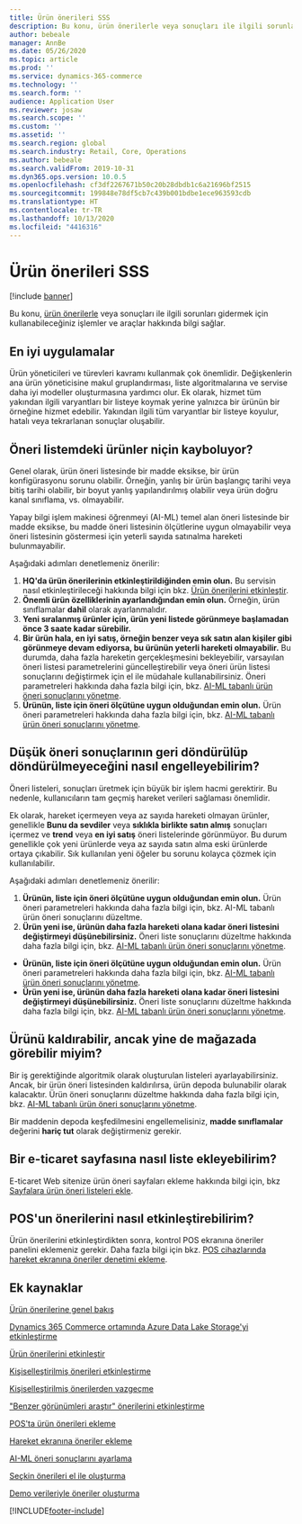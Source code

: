```yaml
---
title: Ürün önerileri SSS
description: Bu konu, ürün önerilerle veya sonuçları ile ilgili sorunları gidermek için kullanabileceğiniz işlemler ve araçlar hakkında bilgi sağlar.
author: bebeale
manager: AnnBe
ms.date: 05/26/2020
ms.topic: article
ms.prod: ''
ms.service: dynamics-365-commerce
ms.technology: ''
ms.search.form: ''
audience: Application User
ms.reviewer: josaw
ms.search.scope: ''
ms.custom: ''
ms.assetid: ''
ms.search.region: global
ms.search.industry: Retail, Core, Operations
ms.author: bebeale
ms.search.validFrom: 2019-10-31
ms.dyn365.ops.version: 10.0.5
ms.openlocfilehash: cf3df2267671b50c20b28dbdb1c6a21696bf2515
ms.sourcegitcommit: 199848e78df5cb7c439b001bdbe1ece963593cdb
ms.translationtype: HT
ms.contentlocale: tr-TR
ms.lasthandoff: 10/13/2020
ms.locfileid: "4416316"
---
```

# <a name="product-recommendations-faq"></a>Ürün önerileri SSS


[!include [banner](includes/banner.md)]

Bu konu, [ürün önerilerle](product-recommendations.md) veya sonuçları ile ilgili sorunları gidermek için kullanabileceğiniz işlemler ve araçlar hakkında bilgi sağlar.

## <a name="best-practices"></a>En iyi uygulamalar
Ürün yöneticileri ve türevleri kavramı kullanmak çok önemlidir. Değişkenlerin ana ürün yöneticisine makul gruplandırması, liste algoritmalarına ve servise daha iyi modeller oluşturmasına yardımcı olur. Ek olarak, hizmet tüm yakından ilgili varyantları bir listeye koymak yerine yalnızca bir ürünün bir örneğine hizmet edebilir. Yakından ilgili tüm varyantlar bir listeye koyulur, hatalı veya tekrarlanan sonuçlar oluşabilir.

## <a name="why-are-products-missing-from-my-recommendation-lists"></a>Öneri listemdeki ürünler niçin kayboluyor?

Genel olarak, ürün öneri listesinde bir madde eksikse, bir ürün konfigürasyonu sorunu olabilir. Örneğin, yanlış bir ürün başlangıç tarihi veya bitiş tarihi olabilir, bir boyut yanlış yapılandırılmış olabilir veya ürün doğru kanal sınıflama, vs. olmayabilir.

Yapay bilgi işlem makinesi öğrenmeyi (AI-ML) temel alan öneri listesinde bir madde eksikse, bu madde öneri listesinin ölçütlerine uygun olmayabilir veya öneri listesinin göstermesi için yeterli sayıda satınalma hareketi bulunmayabilir.

Aşağıdaki adımları denetlemeniz önerilir:
1. **HQ'da ürün önerilerinin etkinleştirildiğinden emin olun.** Bu servisin nasıl etkinleştirileceği hakkında bilgi için bkz. [Ürün önerilerini etkinleştir](enable-product-recommendations.md).
1. **Önemli ürün özelliklerinin ayarlandığından emin olun.** Örneğin, ürün sınıflamalar **dahil** olarak ayarlanmalıdır.
1. **Yeni sıralanmış ürünler için, ürün yeni listede görünmeye başlamadan önce 3 saate kadar sürebilir.**
1. **Bir ürün hala, en iyi satış, örneğin benzer veya sık satın alan kişiler gibi görünmeye devam ediyorsa, bu ürünün yeterli hareketi olmayabilir.** Bu durumda, daha fazla hareketin gerçekleşmesini bekleyebilir, varsayılan öneri listesi parametrelerini güncelleştirebilir veya öneri ürün listesi sonuçlarını değiştirmek için el ile müdahale kullanabilirsiniz. Öneri parametreleri hakkında daha fazla bilgi için, bkz. [AI-ML tabanlı ürün öneri sonuçlarını yönetme](modify-product-recommendation-results.md).
1. **Ürünün, liste için öneri ölçütüne uygun olduğundan emin olun.** Ürün öneri parametreleri hakkında daha fazla bilgi için, bkz. [AI-ML tabanlı ürün öneri sonuçlarını yönetme](modify-product-recommendation-results.md).

## <a name="how-can-i-prevent-poor-recommendation-results-from-being-returned"></a>Düşük öneri sonuçlarının geri döndürülüp döndürülmeyeceğini nasıl engelleyebilirim?

Öneri listeleri, sonuçları üretmek için büyük bir işlem hacmi gerektirir. Bu nedenle, kullanıcıların tam geçmiş hareket verileri sağlaması önemlidir.

Ek olarak, hareket içermeyen veya az sayıda hareketi olmayan ürünler, genellikle **Bunu da sevdiler** veya **sıklıkla birlikte satın almış** sonuçları içermez ve **trend** veya **en iyi satış** öneri listelerinde görünmüyor. Bu durum genellikle çok yeni ürünlerde veya az sayıda satın alma eski ürünlerde ortaya çıkabilir. Sık kullanılan yeni öğeler bu sorunu kolayca çözmek için kullanılabilir.

Aşağıdaki adımları denetlemeniz önerilir:
1. **Ürünün, liste için öneri ölçütüne uygun olduğundan emin olun.** Ürün öneri parametreleri hakkında daha fazla bilgi için, bkz. AI-ML tabanlı ürün öneri sonuçlarını düzeltme.
1. **Ürün yeni ise, ürünün daha fazla hareketi olana kadar öneri listesini değiştirmeyi düşünebilirsiniz.** Öneri liste sonuçlarını düzeltme hakkında daha fazla bilgi için, bkz. [AI-ML tabanlı ürün öneri sonuçlarını yönetme](modify-product-recommendation-results.md).


- **Ürünün, liste için öneri ölçütüne uygun olduğundan emin olun.** Ürün öneri parametreleri hakkında daha fazla bilgi için, bkz. [AI-ML tabanlı ürün öneri sonuçlarını yönetme](modify-product-recommendation-results.md).
- **Ürün yeni ise, ürünün daha fazla hareketi olana kadar öneri listesini değiştirmeyi düşünebilirsiniz.** Öneri liste sonuçlarını düzeltme hakkında daha fazla bilgi için, bkz. [AI-ML tabanlı ürün öneri sonuçlarını yönetme](modify-product-recommendation-results.md).

## <a name="can-i-remove-a-product-but-still-see-it-in-the-store"></a>Ürünü kaldırabilir, ancak yine de mağazada görebilir miyim?

Bir iş gerektiğinde algoritmik olarak oluşturulan listeleri ayarlayabilirsiniz. Ancak, bir ürün öneri listesinden kaldırılırsa, ürün depoda bulunabilir olarak kalacaktır. Ürün öneri sonuçlarını düzeltme hakkında daha fazla bilgi için, bkz. [AI-ML tabanlı ürün öneri sonuçlarını yönetme](modify-product-recommendation-results.md).

Bir maddenin depoda keşfedilmesini engellemelisiniz, **madde sınıflamalar** değerini **hariç tut** olarak değiştirmeniz gerekir.

## <a name="how-do-i-add-a-list-to-an-e-commerce-page"></a>Bir e-ticaret sayfasına nasıl liste ekleyebilirim?

E-ticaret Web sitenize ürün öneri sayfaları ekleme hakkında bilgi için, bkz [Sayfalara ürün öneri listeleri ekle](add-reco-list-to-page.md).

## <a name="how-do-i-enable-recommendations-on-pos"></a>POS'un önerilerini nasıl etkinleştirebilirim?

Ürün önerilerini etkinleştirdikten sonra, kontrol POS ekranına öneriler panelini eklemeniz gerekir. Daha fazla bilgi için bkz. [POS cihazlarında hareket ekranına öneriler denetimi ekleme](add-recommendations-control-pos-screen.md).

## <a name="additional-resources"></a>Ek kaynaklar

[Ürün önerilerine genel bakış](product-recommendations.md)

[Dynamics 365 Commerce ortamında Azure Data Lake Storage'yi etkinleştirme](enable-adls-environment.md)

[Ürün önerilerini etkinleştir](enable-product-recommendations.md)

[Kişiselleştirilmiş önerileri etkinleştirme](personalized-recommendations.md)

[Kişiselleştirilmiş önerilerden vazgeçme](personalization-gdpr.md)

["Benzer görünümleri araştır" önerilerini etkinleştirme](shop-similar-looks.md)

[POS'ta ürün önerileri ekleme](product.md)

[Hareket ekranına öneriler ekleme](add-recommendations-control-pos-screen.md)

[AI-ML öneri sonuçlarını ayarlama](modify-product-recommendation-results.md)

[Seçkin önerileri el ile oluşturma](create-editorial-recommendation-lists.md)

[Demo verileriyle öneriler oluşturma](product-recommendations-demo-data.md)


[!INCLUDE[footer-include](../includes/footer-banner.md)]